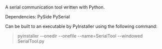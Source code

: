 A serial communication tool written with Python.

Dependencies:
PySide
PySerial

Can be built to an executable by PyInstaller using the following command:
>pyinstaller --onedir --onefile --name=SerialTool --windowed SerialTool.py
